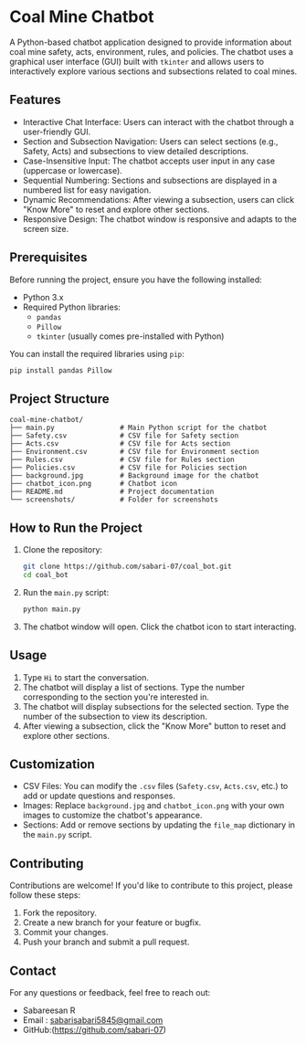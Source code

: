# Coal Mine Chatbot

A Python-based chatbot application designed to provide information about coal mine safety, acts, environment, rules, and policies. The chatbot uses a graphical user interface (GUI) built with `tkinter` and allows users to interactively explore various sections and subsections related to coal mines.

## Features

- Interactive Chat Interface: Users can interact with the chatbot through a user-friendly GUI.
- Section and Subsection Navigation: Users can select sections (e.g., Safety, Acts) and subsections to view detailed descriptions.
- Case-Insensitive Input: The chatbot accepts user input in any case (uppercase or lowercase).
- Sequential Numbering: Sections and subsections are displayed in a numbered list for easy navigation.
- Dynamic Recommendations: After viewing a subsection, users can click "Know More" to reset and explore other sections.
- Responsive Design: The chatbot window is responsive and adapts to the screen size.



## Prerequisites

Before running the project, ensure you have the following installed:

- Python 3.x
- Required Python libraries:
  - `pandas`
  - `Pillow`
  - `tkinter` (usually comes pre-installed with Python)

You can install the required libraries using `pip`:

```bash
pip install pandas Pillow
```

## Project Structure

```
coal-mine-chatbot/
├── main.py                # Main Python script for the chatbot
├── Safety.csv             # CSV file for Safety section
├── Acts.csv               # CSV file for Acts section
├── Environment.csv        # CSV file for Environment section
├── Rules.csv              # CSV file for Rules section
├── Policies.csv           # CSV file for Policies section
├── background.jpg         # Background image for the chatbot
├── chatbot_icon.png       # Chatbot icon
├── README.md              # Project documentation
└── screenshots/           # Folder for screenshots
```

## How to Run the Project

1. Clone the repository:

   ```bash
   git clone https://github.com/sabari-07/coal_bot.git
   cd coal_bot
   ```

2. Run the `main.py` script:

   ```bash
   python main.py
   ```

3. The chatbot window will open. Click the chatbot icon to start interacting.

## Usage

1. Type `Hi` to start the conversation.
2. The chatbot will display a list of sections. Type the number corresponding to the section you're interested in.
3. The chatbot will display subsections for the selected section. Type the number of the subsection to view its description.
4. After viewing a subsection, click the "Know More" button to reset and explore other sections.

## Customization

- CSV Files: You can modify the `.csv` files (`Safety.csv`, `Acts.csv`, etc.) to add or update questions and responses.
- Images: Replace `background.jpg` and `chatbot_icon.png` with your own images to customize the chatbot's appearance.
- Sections: Add or remove sections by updating the `file_map` dictionary in the `main.py` script.

## Contributing

Contributions are welcome! If you'd like to contribute to this project, please follow these steps:

1. Fork the repository.
2. Create a new branch for your feature or bugfix.
3. Commit your changes.
4. Push your branch and submit a pull request.

## Contact

For any questions or feedback, feel free to reach out:

- Sabareesan R 
- Email : sabarisabari5845@gmail.com  
- GitHub:(https://github.com/sabari-07)  

